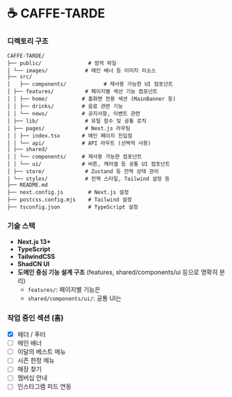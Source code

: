 # ☕ CAFFE-TARDE

### 디렉토리 구조

```
CAFFE-TARDE/
├── public/               # 정적 파일
│ └── images/            # 메인 배너 등 이미지 리소스
├── src/
│   ├── components/            # 재사용 가능한 UI 컴포넌트
│ ├── features/          # 페이지별 섹션 기능 컴포넌트
│ │ ├── home/           # 홈화면 전용 섹션 (MainBanner 등)
│ │ ├── drinks/         # 음료 관련 기능
│ │ └── news/           # 공지사항, 이벤트 관련
│ ├── lib/               # 유틸 함수 및 공통 로직
│ ├── pages/             # Next.js 라우팅
│ │ ├── index.tsx       # 메인 페이지 진입점
│ │ └── api/            # API 라우트 (선택적 사용)
│ ├── shared/
│ │ └── components/     # 재사용 가능한 컴포넌트
│ │ └── ui/             # 버튼, 캐러셀 등 공통 UI 컴포넌트
│ ├── store/             # Zustand 등 전역 상태 관리
│ └── styles/            # 전역 스타일, Tailwind 설정 등
├── README.md
├── next.config.js        # Next.js 설정
├── postcss.config.mjs    # Tailwind 설정
├── tsconfig.json         # TypeScript 설정
```

### 기술 스택

- **Next.js 13+**
- **TypeScript**
- **TailwindCSS**
- **ShadCN UI**
- **도메인 중심 기능 설계 구조** (features, shared/components/ui 등으로 명확히 분리)
  - `features/`: 페이지별 기능은
  - `shared/components/ui/`: 공통 UI는

### 작업 중인 섹션 (홈)

- [x] 헤더 / 푸터
- [ ] 메인 배너
- [ ] 이달의 베스트 메뉴
- [ ] 시즌 한정 메뉴
- [ ] 매장 찾기
- [ ] 멤버십 안내
- [ ] 인스타그램 피드 연동
